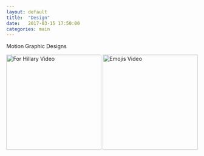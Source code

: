 ```yaml
---
layout: default
title:  "Design"
date:   2017-03-15 17:50:00
categories: main
---
```


Motion Graphic Designs

<img src= "http://www.katekight.com/Images/ForHIllaryScreenShot.png" alt="For Hillary Video" Height="250"> 



<img src= "http://www.katekight.com/Images/EmojisScreenshot.png" Alt="Emojis Video" Height="250">


